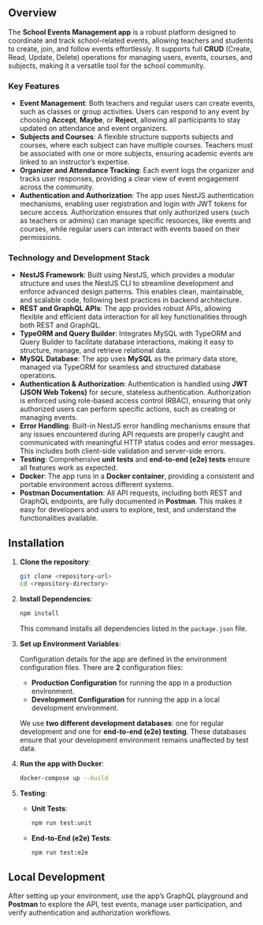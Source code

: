 
## Overview

The **School Events Management app** is a robust platform designed to coordinate and track school-related events, allowing teachers and students to create, join, and follow events effortlessly. It supports full **CRUD** (Create, Read, Update, Delete) operations for managing users, events, courses, and subjects, making it a versatile tool for the school community.

### Key Features

- **Event Management**: Both teachers and regular users can create events, such as classes or group activities. Users can respond to any event by choosing **Accept**, **Maybe**, or **Reject**, allowing all participants to stay updated on attendance and event organizers.
- **Subjects and Courses**: A flexible structure supports subjects and courses, where each subject can have multiple courses. Teachers must be associated with one or more subjects, ensuring academic events are linked to an instructor’s expertise.
- **Organizer and Attendance Tracking**: Each event logs the organizer and tracks user responses, providing a clear view of event engagement across the community.
- **Authentication and Authorization**: The app uses NestJS authentication mechanisms, enabling user registration and login with JWT tokens for secure access. Authorization ensures that only authorized users (such as teachers or admins) can manage specific resources, like events and courses, while regular users can interact with events based on their permissions.

### Technology and Development Stack

- **NestJS Framework**: Built using NestJS, which provides a modular structure and uses the NestJS CLI to streamline development and enforce advanced design patterns. This enables clean, maintainable, and scalable code, following best practices in backend architecture.
- **REST and GraphQL APIs**: The app provides robust APIs, allowing flexible and efficient data interaction for all key functionalities through both REST and GraphQL.
- **TypeORM and Query Builder**: Integrates MySQL with TypeORM and Query Builder to facilitate database interactions, making it easy to structure, manage, and retrieve relational data.
- **MySQL Database**: The app uses **MySQL** as the primary data store, managed via TypeORM for seamless and structured database operations.
- **Authentication & Authorization**: Authentication is handled using **JWT (JSON Web Tokens)** for secure, stateless authentication. Authorization is enforced using role-based access control (RBAC), ensuring that only authorized users can perform specific actions, such as creating or managing events.
- **Error Handling**: Built-in NestJS error handling mechanisms ensure that any issues encountered during API requests are properly caught and communicated with meaningful HTTP status codes and error messages. This includes both client-side validation and server-side errors.
- **Testing**: Comprehensive **unit tests** and **end-to-end (e2e) tests** ensure all features work as expected.
- **Docker**: The app runs in a **Docker container**, providing a consistent and portable environment across different systems.
- **Postman Documentation**: All API requests, including both REST and GraphQL endpoints, are fully documented in **Postman**. This makes it easy for developers and users to explore, test, and understand the functionalities available.

## Installation

1. **Clone the repository**:
   ```bash
   git clone <repository-url>
   cd <repository-directory>
   ```

2. **Install Dependencies**:
   ```bash
   npm install
   ```
   This command installs all dependencies listed in the `package.json` file.

3. **Set up Environment Variables**:

   Configuration details for the app are defined in the environment configuration files. There are **2** configuration files:
   - **Production Configuration** for running the app in a production environment.
   - **Development Configuration** for running the app in a local development environment.
   
   We use **two different development databases**: one for regular development and one for **end-to-end (e2e) testing**. These databases ensure that your development environment remains unaffected by test data.

4. **Run the app with Docker**:
   ```bash
   docker-compose up --build
   ```

5. **Testing**:
   - **Unit Tests**:
     ```bash
     npm run test:unit
     ```
   - **End-to-End (e2e) Tests**:
     ```bash
     npm run test:e2e
     ```

## Local Development

After setting up your environment, use the app’s GraphQL playground and **Postman** to explore the API, test events, manage user participation, and verify authentication and authorization workflows.

